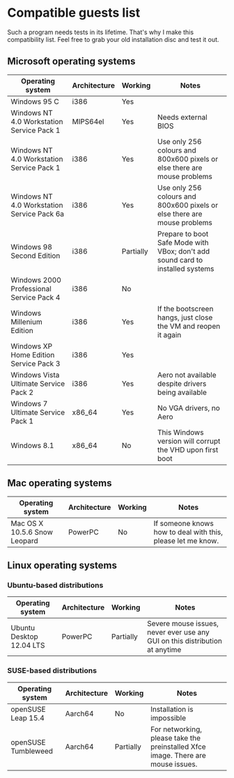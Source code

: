 # Compatible guests list

Such a program needs tests in its lifetime. That's why I make this compatibility list. Feel free to grab your old installation disc and test it out.

## Microsoft operating systems

| Operating system                           | Architecture | Working   | Notes                                                                          |
| ------------------------------------------ | ------------ | --------- | ------------------------------------------------------------------------------ |
| Windows 95 C                               | i386         | Yes       |                                                                                |
| Windows NT 4.0 Workstation Service Pack 1  | MIPS64el     | Yes       | Needs external BIOS                                                            |
| Windows NT 4.0 Workstation Service Pack 1  | i386         | Yes       | Use only 256 colours and 800x600 pixels or else there are mouse problems       |
| Windows NT 4.0 Workstation Service Pack 6a | i386         | Yes       | Use only 256 colours and 800x600 pixels or else there are mouse problems       |
| Windows 98 Second Edition                  | i386         | Partially | Prepare to boot Safe Mode with VBox; don't add sound card to installed systems |
| Windows 2000 Professional Service Pack 4   | i386         | No        |                                                                                |
| Windows Millenium Edition                  | i386         | Yes       | If the bootscreen hangs, just close the VM and reopen it again                 |
| Windows XP Home Edition Service Pack 3     | i386         | Yes       |                                                                                |
| Windows Vista Ultimate Service Pack 2      | i386         | Yes       | Aero not available despite drivers being available                             |
| Windows 7 Ultimate Service Pack 1          | x86_64       | Yes       | No VGA drivers, no Aero                                                        |
| Windows 8.1                                | x86_64       | No        | This Windows version will corrupt the VHD upon first boot                      |

## Mac operating systems

| Operating system                          | Architecture | Working   | Notes                                                                          |
| ----------------------------------------- | ------------ | --------- | ------------------------------------------------------------------------------ |
| Mac OS X 10.5.6 Snow Leopard              | PowerPC      | No        | If someone knows how to deal with this, please let me know.                    |

## Linux operating systems

### Ubuntu-based distributions

| Operating system                          | Architecture | Working   | Notes                                                                            |
| ----------------------------------------- | ------------ | --------- | -------------------------------------------------------------------------------- |
| Ubuntu Desktop 12.04 LTS                  | PowerPC      | Partially | Severe mouse issues, never ever use any GUI on this distribution at anytime      |

### SUSE-based distributions

| Operating system                          | Architecture | Working   | Notes                                                                            |
| ----------------------------------------- | ------------ | --------- | -------------------------------------------------------------------------------- |
| openSUSE Leap 15.4                        | Aarch64      | No        | Installation is impossible                                                       |
| openSUSE Tumbleweed                       | Aarch64      | Partially | For networking, please take the preinstalled Xfce image. There are mouse issues. |
